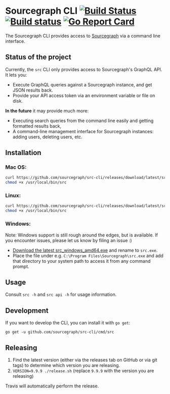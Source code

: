 # Sourcegraph CLI [![Build Status](https://travis-ci.org/sourcegraph/src-cli.svg)](https://travis-ci.org/sourcegraph/src-cli) [![Build status](https://ci.appveyor.com/api/projects/status/fwa1bkd198hyim8a?svg=true)](https://ci.appveyor.com/project/sourcegraph/src-cli) [![Go Report Card](https://goreportcard.com/badge/sourcegraph/src-cli)](https://goreportcard.com/report/sourcegraph/src-cli)

The Sourcegraph CLI provides access to [Sourcegraph](https://sourcegraph.com) via a command line interface.

## Status of the project

Currently, the `src` CLI only provides access to Sourcegraph's GraphQL API. It lets you:

- Execute GraphQL queries against a Sourcegraph instance, and get JSON results back.
- Provide your API access token via an environment variable or file on disk.

**In the future** it may provide much more:

- Executing search queries from the command line easily and getting formatted results back,
- A command-line management interface for Sourcegraph instances: adding users, deleting users, etc.

## Installation

### Mac OS:

```bash
curl https://github.com/sourcegraph/src-cli/releases/download/latest/src_darwin_amd64 -o /usr/local/bin/src
chmod +x /usr/local/bin/src
```

### Linux:

```bash
curl https://github.com/sourcegraph/src-cli/releases/download/latest/src_linux_amd64 -o /usr/local/bin/src
chmod +x /usr/local/bin/src
```

### Windows:

Note: Windows support is still rough around the edges, but is available. If you encounter issues, please let us know by filing an issue :)

- [Download the latest src_windows_amd64.exe](https://github.com/sourcegraph/src-cli/releases/download/latest/src_windows_amd64.exe) and rename to `src.exe`.
- Place the file under e.g. `C:\Program Files\Sourcegraph\src.exe` and add that directory to your system path to access it from any command prompt.

## Usage

Consult `src -h` and `src api -h` for usage information.

## Development

If you want to develop the CLI, you can install it with `go get`:

```
go get -u github.com/sourcegraph/src-cli/cmd/src
```

## Releasing

1. Find the latest version (either via the releases tab on GitHub or via git tags) to determine which version you are releasing.
2. `VERSION=9.9.9 ./release.sh` (replace `9.9.9` with the version you are releasing)

Travis will automatically perform the release.
